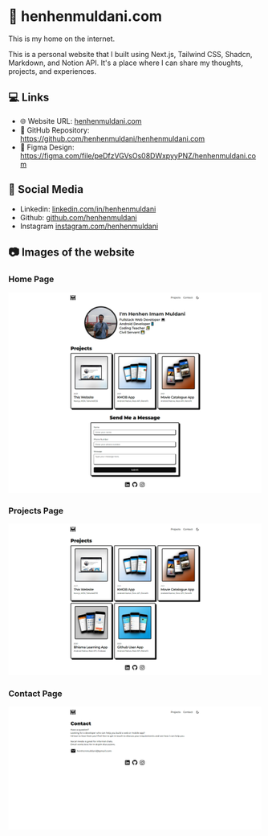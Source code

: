 # 🏡 henhenmuldani.com

This is my home on the internet.

This is a personal website that I built using Next.js, Tailwind CSS, Shadcn, Markdown, and Notion API. It's a place where I can share my thoughts, projects, and experiences.

## 💻 Links

- 🌐 Website URL: [henhenmuldani.com](https://henhenmuldani.com)
- 📁 GitHub Repository: <https://github.com/henhenmuldani/henhenmuldani.com>
- 🎨 Figma Design: <https://figma.com/file/peDfzVGVsOs08DWxpyyPNZ/henhenmuldani.com>

## 🤝 Social Media

- Linkedin: [linkedin.com/in/henhenmuldani](https://linkedin.com/in/henhenmuldani/)
- Github: [github.com/henhenmuldani](https://github.com/henhenmuldani)
- Instagram [instagram.com/henhenmuldani](https://instagram.com/henhenmuldani)

## 📷 Images of the website

### Home Page

![Home Page](./public/images/preview/home.png)

### Projects Page

![Projects Page](./public/images/preview/projects.png)

### Contact Page

![Contact Page](./public/images/preview/contact.png)
